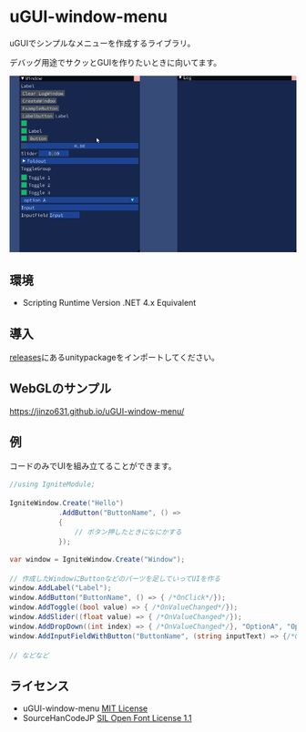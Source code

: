# uGUI-window-menu

uGUIでシンプルなメニューを作成するライブラリ。

デバッグ用途でサクッとGUIを作りたいときに向いてます。

![image](https://github.com/JINZO631/uGUI-window-menu/blob/master/image/ss01.gif)

## 環境

- Scripting Runtime Version .NET 4.x Equivalent

## 導入
[releases](https://github.com/JINZO631/uGUI-window-menu/releases)にあるunitypackageをインポートしてください。

## WebGLのサンプル

https://jinzo631.github.io/uGUI-window-menu/

## 例

コードのみでUIを組み立てることができます。

```csharp
//using IgniteModule;

IgniteWindow.Create("Hello")
            .AddButton("ButtonName", () => 
            {
                // ボタン押したときになにかする
            });
```

```csharp
var window = IgniteWindow.Create("Window");

// 作成したWindowにButtonなどのパーツを足していってUIを作る
window.AddLabel("Label");
window.AddButton("ButtonName", () => { /*OnClick*/});
window.AddToggle((bool value) => { /*OnValueChanged*/});
window.AddSlider((float value) => { /*OnValueChanged*/});
window.AddDropDown((int index) => { /*OnValueChanged*/}, "OptionA", "OptionB", "OptionC");
window.AddInputFieldWithButton("ButtonName", (string inputText) => {/*OnClick*/});

// などなど
```

## ライセンス

- uGUI-window-menu [MIT License](https://github.com/JINZO631/uGUI-window-menu/blob/master/LICENSE)
- SourceHanCodeJP [SIL Open Font License 1.1](https://github.com/adobe-fonts/source-han-code-jp/blob/master/LICENSE.txt)
